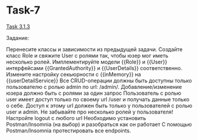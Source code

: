 # Task-7

[Task 3.1.3](https://github.com/FrostmourneHungers4YourSoul/Project_Rest/pull/1)

Задание:

Перенесите классы и зависимости из предыдущей задачи.
Создайте класс Role и свяжите User с ролями так, чтобы юзер мог иметь несколько ролей.
Имплементируйте модели {{Role}} и {{User}} интерфейсами {{GrantedAuthority}} и {{UserDetails}} соответственно. Измените настройку секьюрности с {{inMemory}} на {{userDetailService}}
Все CRUD-операции должны быть доступны только пользователю с ролью admin по url: /admin/. Добавление/изменение юзера должно быть с ролями за один запрос
Пользователь с ролью user имеет доступ только по своему url /user и получать данные только о себе. Доступ к этому url должен быть только у пользователей с ролью user и admin. Не забывайте про несколько ролей у пользователя!
Настройте logout с любого url
Необходимо установить Postman/Insomnia (на выбор) и разобраться как он работает
С помощью Postman/Insomnia протестировать все endpoints.


